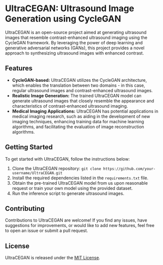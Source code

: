 # UltraCEGAN: Ultrasound Image Generation using CycleGAN

UltraCEGAN is an open-source project aimed at generating ultrasound images that resemble contrast-enhanced ultrasound imaging using the CycleGAN framework. By leveraging the power of deep learning and generative adversarial networks (GANs), this project provides a novel approach to synthesizing ultrasound images with enhanced contrast.

## Features

- **CycleGAN-based:** UltraCEGAN utilizes the CycleGAN architecture, which enables the translation between two domains - in this case, regular ultrasound images and contrast-enhanced ultrasound images.
- **Realistic Image Generation:** The trained UltraCEGAN model can generate ultrasound images that closely resemble the appearance and characteristics of contrast-enhanced ultrasound imaging.
- **Medical Imaging Applications:** UltraCEGAN has potential applications in medical imaging research, such as aiding in the development of new imaging techniques, enhancing training data for machine learning algorithms, and facilitating the evaluation of image reconstruction algorithms.

## Getting Started

To get started with UltraCEGAN, follow the instructions below:

1. Clone the UltraCEGAN repository: `git clone https://github.com/your-username/UltraCEGAN.git`
2. Install the required dependencies listed in the `requirements.txt` file.
3. Obtain the pre-trained UltraCEGAN model from us upon reasonable request or train your own model using the provided dataset.
4. Run the inference script to generate ultrasound images.

## Contributing

Contributions to UltraCEGAN are welcome! If you find any issues, have suggestions for improvements, or would like to add new features, feel free to open an issue or submit a pull request.

## License

UltraCEGAN is released under the [MIT License](LICENSE).

